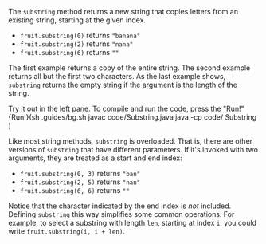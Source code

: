 The `substring` method returns a new string that copies letters from an existing string, starting at the given index.



*  `fruit.substring(0)` returns `"banana"`
*  `fruit.substring(2)` returns `"nana"`
*  `fruit.substring(6)` returns `""`


The first example returns a copy of the entire string.
The second example returns all but the first two characters.
As the last example shows, `substring` returns the empty string if the argument is the length of the string.

Try it out in the left pane. To compile and run the code, press the "Run!"
{Run!}(sh .guides/bg.sh javac code/Substring.java java -cp code/ Substring )


Like most string methods, `substring` is overloaded.
That is, there are other versions of `substring` that have different parameters.
If it's invoked with two arguments, they are treated as a start and end index:



*  `fruit.substring(0, 3)` returns `"ban"`
*  `fruit.substring(2, 5)` returns `"nan"`
*  `fruit.substring(6, 6)` returns `""`


Notice that the character indicated by the end index is *not* included.
Defining `substring` this way simplifies some common operations.
For example, to select a substring with length `len`, starting at index `i`, you could write `fruit.substring(i, i + len)`.
